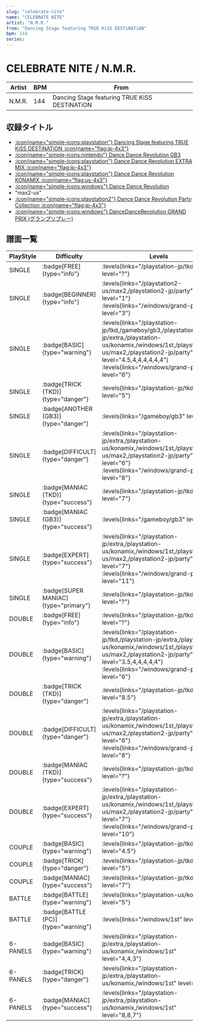 ```yaml
---
slug: "celebrate-nite"
name: "CELEBRATE NITE"
artist: "N.M.R."
from: "Dancing Stage featuring TRUE KiSS DESTiNATiON"
bpm: 144
series:
---
```


# CELEBRATE NITE / N.M.R.

|Artist|BPM|From|
|------|---|----|
|N.M.R.|144|Dancing Stage featuring TRUE KiSS DESTiNATiON|

## 収録タイトル

- [:icon{name="simple-icons:playstation"} Dancing Stage featuring TRUE KiSS DESTiNATiON :icon{name="flag:jp-4x3"}](/playstation-jp/tkd)
- [:icon{name="simple-icons:nintendo"} Dance Dance Revolution GB3](/gameboy/gb3)
- [:icon{name="simple-icons:playstation"} Dance Dance Revolution EXTRA MIX :icon{name="flag:jp-4x3"}](/playstation-jp/extra)
- [:icon{name="simple-icons:playstation"} Dance Dance Revolution KONAMIX :icon{name="flag:us-4x3"}](/playstation-us/konamix)
- [:icon{name="simple-icons:windows"} Dance Dance Revolution](/windows/1st)
- "max2-us"
- [:icon{name="simple-icons:playstation2"} Dance Dance Revolution Party Collection :icon{name="flag:jp-4x3"}](/playstation2-jp/party)
- [:icon{name="simple-icons:windows"} DanceDanceRevolution GRAND PRIX (グランプリプレー)](/windows/grand-prix)

## 譜面一覧

|PlayStyle|Difficulty|Levels|Notes|Movie|
|---------|----------|------|-----|-----|
|SINGLE| :badge[FREE]{type="info"}| :levels{links="/playstation-jp/tkd" level="?"}|81/0||
|SINGLE| :badge[BEGINNER]{type="info"}| :levels{links="/playstation2-us/max2,/playstation2-jp/party" level="1"} :levels{links="/windows/grand-prix" level="3"}|92/0||
|SINGLE| :badge[BASIC]{type="warning"}| :levels{links="/playstation-jp/tkd,/gameboy/gb3,/playstation-jp/extra,/playstation-us/konamix,/windows/1st,/playstation2-us/max2,/playstation2-jp/party" level="4.5,4,4,4,4,4,4"} :levels{links="/windows/grand-prix" level="6"}|171/0||
|SINGLE| :badge[TRICK (TKD)]{type="danger"}| :levels{links="/playstation-jp/tkd" level="5"}|198/0||
|SINGLE| :badge[ANOTHER (GB3)]{type="danger"}| :levels{links="/gameboy/gb3" level="6"}|156/0||
|SINGLE| :badge[DIFFICULT]{type="danger"}| :levels{links="/playstation-jp/extra,/playstation-us/konamix,/windows/1st,/playstation2-us/max2,/playstation2-jp/party" level="6"} :levels{links="/windows/grand-prix" level="8"}|198/0||
|SINGLE| :badge[MANIAC (TKD)]{type="success"}| :levels{links="/playstation-jp/tkd" level="7"}|233/0||
|SINGLE| :badge[MANIAC (GB3)]{type="success"}| :levels{links="/gameboy/gb3" level="7"}|242/0||
|SINGLE| :badge[EXPERT]{type="success"}| :levels{links="/playstation-jp/extra,/playstation-us/konamix,/windows/1st,/playstation2-us/max2,/playstation2-jp/party" level="7"} :levels{links="/windows/grand-prix" level="11"}|277/0||
|SINGLE| :badge[SUPER MANIAC]{type="primary"}| :levels{links="/playstation-jp/tkd" level="?"}|278/0||
|DOUBLE| :badge[FREE]{type="info"}| :levels{links="/playstation-jp/tkd" level="?"}|76/0||
|DOUBLE| :badge[BASIC]{type="warning"}| :levels{links="/playstation-jp/tkd,/playstation-jp/extra,/playstation-us/konamix,/windows/1st,/playstation2-us/max2,/playstation2-jp/party" level="3.5,4,4,4,4,4"} :levels{links="/windows/grand-prix" level="6"}|178/0||
|DOUBLE| :badge[TRICK (TKD)]{type="danger"}| :levels{links="/playstation-jp/tkd" level="8.5"}|189/0||
|DOUBLE| :badge[DIFFICULT]{type="danger"}| :levels{links="/playstation-jp/extra,/playstation-us/konamix,/windows/1st,/playstation2-us/max2,/playstation2-jp/party" level="6"} :levels{links="/windows/grand-prix" level="8"}|208/0||
|DOUBLE| :badge[MANIAC (TKD)]{type="success"}| :levels{links="/playstation-jp/tkd" level="?"}|233/0||
|DOUBLE| :badge[EXPERT]{type="success"}| :levels{links="/playstation-jp/extra,/playstation-us/konamix,/windows/1st,/playstation2-us/max2,/playstation2-jp/party" level="7"} :levels{links="/windows/grand-prix" level="10"}|238/0||
|COUPLE| :badge[BASIC]{type="warning"}| :levels{links="/playstation-jp/tkd" level="4.5"}|171/0||
|COUPLE| :badge[TRICK]{type="danger"}| :levels{links="/playstation-jp/tkd" level="5"}|||
|COUPLE| :badge[MANIAC]{type="success"}| :levels{links="/playstation-jp/tkd" level="7"}|||
|BATTLE| :badge[BATTLE]{type="warning"}| :levels{links="/playstation-us/konamix" level="5"}|||
|BATTLE| :badge[BATTLE (PC)]{type="warning"}| :levels{links="/windows/1st" level="5"}|||
|6-PANELS| :badge[BASIC]{type="warning"}| :levels{links="/playstation-jp/extra,/playstation-us/konamix,/windows/1st" level="4,4,3"}|172/0||
|6-PANELS| :badge[TRICK]{type="danger"}| :levels{links="/playstation-jp/extra,/playstation-us/konamix,/windows/1st" level="6"}|196/0||
|6-PANELS| :badge[MANIAC]{type="success"}| :levels{links="/playstation-jp/extra,/playstation-us/konamix,/windows/1st" level="8,8,7"}|278/0||
